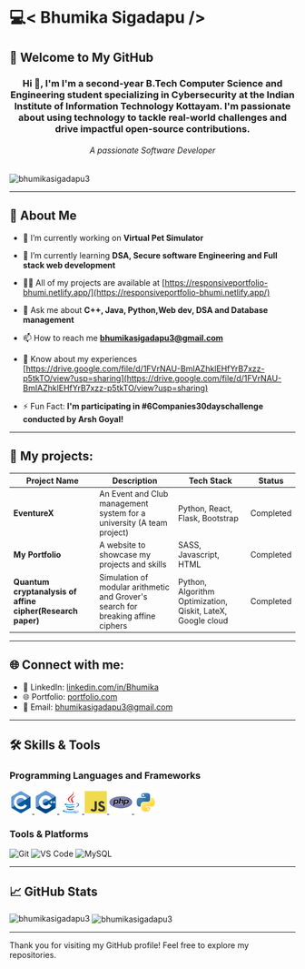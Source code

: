 

<!--
**BhumikaSigadapu3/BhumikaSigadapu3** is a ✨ _special_ ✨ repository because its `README.md` (this file) appears on your GitHub profile.
-->
# 💻< Bhumika Sigadapu />
## 👋 Welcome to My GitHub

<h3 align="center">Hi 👋, I'm I'm a second-year B.Tech Computer Science and Engineering student specializing in Cybersecurity at the Indian Institute of Information Technology Kottayam. I'm passionate about using technology to tackle real-world challenges and drive impactful open-source contributions.</h3>
<h6 align="center">A passionate Software Developer</h6>

<p align="left"> <img src="https://komarev.com/ghpvc/?username=bhumikasigadapu3&label=Profile%20views&color=0e75b6&style=flat" alt="bhumikasigadapu3" /> </p>

---

## 🌟 About Me

- 🔭 I’m currently working on **Virtual Pet Simulator** 

- 🌱 I’m currently learning **DSA, Secure software Engineering and Full stack web development**

- 👨‍💻 All of my projects are available at [https://responsiveportfolio-bhumi.netlify.app/](https://responsiveportfolio-bhumi.netlify.app/)

- 💬 Ask me about **C++, Java, Python,Web dev, DSA and Database management**

- 📫 How to reach me **bhumikasigadapu3@gmail.com**

- 📄 Know about my experiences [https://drive.google.com/file/d/1FVrNAU-BmIAZhklEHfYrB7xzz-p5tkTO/view?usp=sharing](https://drive.google.com/file/d/1FVrNAU-BmIAZhklEHfYrB7xzz-p5tkTO/view?usp=sharing)

- ⚡ Fun Fact: **I'm participating in #6Companies30dayschallenge conducted by Arsh Goyal!**

---

## 💼 My projects: 

| Project Name                 | Description                                  | Tech Stack               | Status      |  
| ---------------------------- | -------------------------------------------- | ------------------------ | ----------- | 
| **EventureX**           | An Event and Club management system for a university (A team project) | Python, React, Flask, Bootstrap          | Completed |  
| **My Portfolio**             | A website to showcase my projects and skills | SASS, Javascript, HTML  | Completed |  
| **Quantum cryptanalysis of affine cipher(Research paper)** |  Simulation of modular arithmetic and Grover's search for breaking affine ciphers  | Python, Algorithm Optimization, Qiskit, LateX, Google cloud           | Completed   |  


---


## 🌐 Connect with me: 


- 💼 LinkedIn: [linkedin.com/in/Bhumika](https://www.linkedin.com/in/bhumika-sigadapu-44b34a280/)
- 🌐 Portfolio: [portfolio.com](https://responsiveportfolio-bhumi.netlify.app/)
- 📧 Email: [bhumikasigadapu3@gmail.com](mailto:bhumikasigadapu3@gmail.com)


---

## 🛠️ Skills & Tools

### **Programming Languages and Frameworks**
<p align="left"> <a href="https://www.cprogramming.com/" target="_blank" rel="noreferrer"> <img src="https://raw.githubusercontent.com/devicons/devicon/master/icons/c/c-original.svg" alt="c" width="40" height="40"/> </a> <a href="https://www.w3schools.com/cpp/" target="_blank" rel="noreferrer"> <img src="https://raw.githubusercontent.com/devicons/devicon/master/icons/cplusplus/cplusplus-original.svg" alt="cplusplus" width="40" height="40"/> </a> <a href="https://www.java.com" target="_blank" rel="noreferrer"> <img src="https://raw.githubusercontent.com/devicons/devicon/master/icons/java/java-original.svg" alt="java" width="40" height="40"/> </a> <a href="https://developer.mozilla.org/en-US/docs/Web/JavaScript" target="_blank" rel="noreferrer"> <img src="https://raw.githubusercontent.com/devicons/devicon/master/icons/javascript/javascript-original.svg" alt="javascript" width="40" height="40"/> </a> <a href="https://www.php.net" target="_blank" rel="noreferrer"> <img src="https://raw.githubusercontent.com/devicons/devicon/master/icons/php/php-original.svg" alt="php" width="40" height="40"/> </a> <a href="https://www.python.org" target="_blank" rel="noreferrer"> <img src="https://raw.githubusercontent.com/devicons/devicon/master/icons/python/python-original.svg" alt="python" width="40" height="40"/> </a> </p>

### **Tools & Platforms**
![Git](https://img.shields.io/badge/Git-%23F05033.svg?style=for-the-badge&logo=git&logoColor=white)
![VS Code](https://img.shields.io/badge/VS%20Code-%23007ACC.svg?style=for-the-badge&logo=visual-studio-code&logoColor=white)
![MySQL](https://img.shields.io/badge/MySQL-%234479A1.svg?style=for-the-badge&logo=mysql&logoColor=white)

---
## 📈 GitHub Stats
<p><img align="left" src="https://github-readme-stats.vercel.app/api/top-langs?username=bhumikasigadapu3&show_icons=true&locale=en&layout=compact" alt="bhumikasigadapu3" /></p>

<p>&nbsp;<img align="center" src="https://github-readme-stats.vercel.app/api?username=bhumikasigadapu3&show_icons=true&locale=en" alt="bhumikasigadapu3" /></p>

---


Thank you for visiting my GitHub profile! Feel free to explore my repositories.

